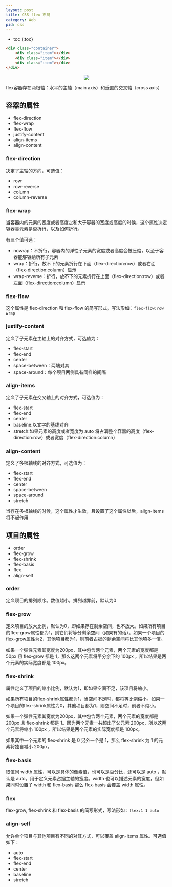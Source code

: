 ```yaml
---
layout: post
title: CSS flex 布局
category: Web
pid: css 
---
```


- toc
{:toc}

```html
<div class="container">
    <div class="item"></div>
    <div class="item"></div>
    <div class="item"></div>
</div>
```

<div align="center"><img src="https://mdn.mozillademos.org/files/3739/flex_terms.png"  /></div>

flex容器存在两根轴：水平的主轴（main axis）和垂直的交叉轴（cross axis）

## 容器的属性

- flex-direction
- flex-wrap
- flex-flow
- justify-content
- align-items
- align-content

### flex-direction

决定了主轴的方向，可选值：

- row
- row-reverse
- column
- column-reverse

### flex-wrap

当容器内的元素的宽度或者高度之和大于容器的宽度或高度的时候，这个属性决定容器类元素是否折行，以及如何折行。

有三个值可选：

- nowrap：不折行，容器内的弹性子元素的宽度或者高度会被压缩，以至于容器能够容纳所有子元素
- wrap：折行，放不下的元素折行在下面（flex-direction:row）或者右面（flex-direction:column）显示
- wrap-reverse：折行，放不下的元素折行在上面（flex-direction:row）或者左面（flex-direction:column）显示

### flex-flow

这个属性是 flex-direction 和 flex-flow 的简写形式。写法形如：`flex-flow:row wrap`

### justify-content

定义了子元素在主轴上的对齐方式，可选值为：

- flex-start
- flex-end
- center
- space-between：两端对其
- space-around：每个项目两侧具有同样的间隔

### align-items

定义了子元素在交叉轴上的对齐方式，可选值为：
- flex-start
- flex-end
- center
- baseline:以文字的基线对齐
- stretch:如果元素的高度或者宽度为 auto 将占满整个容器的高度（flex-direction:row）或者宽度（flex-direction:column）

### align-content

定义了多根轴线的对齐方式，可选值为：

- flex-start
- flex-end
- center
- space-between
- space-around
- stretch

当存在多根轴线的时候，这个属性才生效，且设置了这个属性以后，align-items 将不起作用

## 项目的属性
- order
- flex-grow
- flex-shrink
- flex-basis
- flex
- align-self

### order

定义项目的排列顺序。数值越小，排列越靠前，默认为0

### flex-grow

定义项目的放大比例，默认为0，即如果存在剩余空间，也不放大。如果所有项目的flex-grow属性都为1，则它们将等分剩余空间（如果有的话）。如果一个项目的flex-grow属性为2，其他项目都为1，则前者占据的剩余空间将比其他项多一倍。

如果一个弹性元素其宽度为200px，其中包含两个元素，两个元素的宽度都是 50px 且 flex-grow 都是 1，那么这两个元素将平分余下的 100px ，所以结果是两个元素的实际宽度都是 100px。

### flex-shrink

属性定义了项目的缩小比例，默认为1，即如果空间不足，该项目将缩小。

如果所有项目的flex-shrink属性都为1，当空间不足时，都将等比例缩小。如果一个项目的flex-shrink属性为0，其他项目都为1，则空间不足时，前者不缩小。

如果一个弹性元素其宽度为200px，其中包含两个元素，两个元素的宽度都是 200px 且 flex-shrink 都是 1。因为两个元素一共超出了父元素 200px，所以这两个元素将缩小 100px ，所以结果是两个元素的实际宽度都是 100px。

如果其中一个元素的  flex-shrink 是 0 另外一个是 1，那么  flex-shrink 为 1 的元素将独自减小 200px。

### flex-basis

取值同 width 属性，可以是具体的像素值，也可以是百分比，还可以是 auto ，默认是 auto。用于定义元素占据主轴的宽度。width 也可以描述元素的宽度，但如果同时设置了 width 和 flex-basis 那么 flex-basis 会覆盖 width 属性。

### flex

flex-grow, flex-shrink 和 flex-basis 的简写形式，写法形如：`flex:1 1 auto`

### align-self

允许单个项目与其他项目有不同的对其方式，可以覆盖 align-items 属性。可选值如下：

- auto
- flex-start
- flex-end
- center
- baseline
- stretch